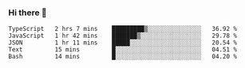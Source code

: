 ### Hi there 👋

<!--START_SECTION:waka-->
```text
TypeScript   2 hrs 7 mins    █████████▒░░░░░░░░░░░░░░░   36.92 % 
JavaScript   1 hr 42 mins    ███████▒░░░░░░░░░░░░░░░░░   29.78 % 
JSON         1 hr 11 mins    █████░░░░░░░░░░░░░░░░░░░░   20.54 % 
Text         15 mins         █░░░░░░░░░░░░░░░░░░░░░░░░   04.51 % 
Bash         14 mins         █░░░░░░░░░░░░░░░░░░░░░░░░   04.20 % 
```
<!--END_SECTION:waka-->

<!--
**arlenxuzj/arlenxuzj** is a ✨ _special_ ✨ repository because its `README.md` (this file) appears on your GitHub profile.

Here are some ideas to get you started:

- 🔭 I’m currently working on ...
- 🌱 I’m currently learning ...
- 👯 I’m looking to collaborate on ...
- 🤔 I’m looking for help with ...
- 💬 Ask me about ...
- 📫 How to reach me: ...
- 😄 Pronouns: ...
- ⚡ Fun fact: ...
-->
